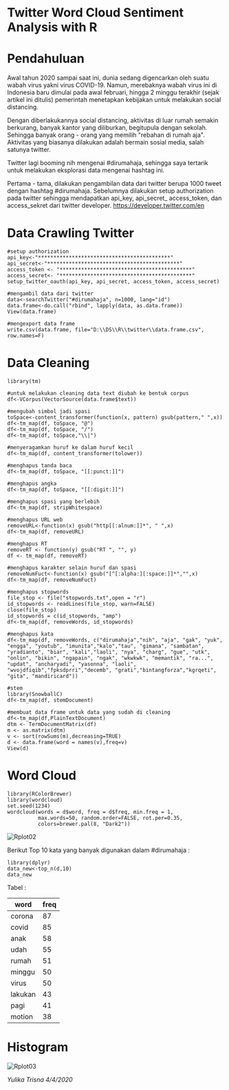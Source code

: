 # Twitter Word Cloud Sentiment Analysis with R

# Pendahuluan

Awal tahun 2020 sampai saat ini, dunia sedang digencarkan oleh suatu wabah virus yakni virus COVID-19. Namun, merebaknya wabah virus ini di Indonesia baru dimulai pada awal februari, hingga 2 minggu terakhir (sejak artikel ini ditulis) pemerintah menetapkan kebijakan untuk melakukan social distancing.

Dengan diberlakukannya social distancing, aktivitas di luar rumah semakin berkurang, banyak kantor yang diliburkan, begitupula dengan sekolah. Sehingga banyak orang - orang yang memilih "rebahan di rumah aja". Aktivitas yang biasanya dilakukan adalah bermain sosial media, salah satunya twitter.

Twitter lagi booming nih mengenai #dirumahaja, sehingga saya tertarik untuk melakukan eksplorasi data mengenai hashtag ini.

Pertama - tama, dilakukan pengambilan data dari twitter berupa 1000 tweet dengan hashtag #dirumahaja. Sebelumnya dilakukan setup authorization pada twitter sehingga mendapatkan api_key, api_secret_ access_token, dan access_sekret dari twitter developer.
https://developer.twitter.com/en

# Data Crawling Twitter
```{r}
#setup authorization
api_key<-"*******************************************"
api_secret<-"*******************************************"
access_token <- "*******************************************"
access_secret<- "*******************************************"
setup_twitter_oauth(api_key, api_secret, access_token, access_secret)

#mengambil data dari twitter
data<-searchTwitter("#dirumahaja", n=1000, lang="id")
data.frame<-do.call("rbind", lapply(data, as.data.frame))
View(data.frame)

#mengexport data frame
write.csv(data.frame, file="D:\\DS\\R\\twitter\\data.frame.csv", row.names=F)
```

# Data Cleaning
```{r}
library(tm)

#untuk melakukan cleaning data text diubah ke bentuk corpus
df<-VCorpus(VectorSource(data.frame$text))

#mengubah simbol jadi spasi
toSpace<-content_transformer(function(x, pattern) gsub(pattern," ",x))
df<-tm_map(df, toSpace, "@")
df<-tm_map(df, toSpace, "/")
df<-tm_map(df, toSpace,"\\|")

#menyeragamkan huruf ke dalam huruf kecil
df<-tm_map(df, content_transformer(tolower))

#menghapus tanda baca
df<-tm_map(df, toSpace, "[[:punct:]]")

#menghapus angka
df<-tm_map(df, toSpace, "[[:digit:]]")

#menghapus spasi yang berlebih
df<-tm_map(df, stripWhitespace)

#menghapus URL web
removeURL<-function(x) gsub("http[[:alnum:]]*", " ",x)
df<-tm_map(df, removeURL)

#menghapus RT
removeRT <- function(y) gsub("RT ", "", y)
df <- tm_map(df, removeRT)

#menghapus karakter selain huruf dan spasi
removeNumFuct<-function(x) gsub("[^[:alpha:][:space:]]*","",x)
df<-tm_map(df, removeNumFuct)

#menghapus stopwords
file_stop <- file("stopwords.txt",open = "r")
id_stopwords <- readLines(file_stop, warn=FALSE)
close(file_stop)
id_stopwords = c(id_stopwords, "amp")
df<-tm_map(df, removeWords, id_stopwords)

#menghapus kata
df<-tm_map(df, removeWords, c("dirumahaja","nih", "aja", "gak", "yuk", "engga", "youtub", "imunita","kalo","tau", "gimana", "sambatan", "yradianto", "biar", "kali","laoli", "nya", "charg", "gue", "utk", "onlin", "bikin", "ngapain", "ngak", "wkwkwk", "memantik", "ra...", "updat", "ancharyadi", "yasonna", "laoli", "wvojdfiqib","fpksdprri","decemb", "grati","bintangforza","kgrqeti", "gita", "mandiricard"))

#stem
library(SnowballC)
df<-tm_map(df, stemDocument)

#membuat data frame untuk data yang sudah di cleaning
df<-tm_map(df,PlainTextDocument)
dtm <- TermDocumentMatrix(df)
m <- as.matrix(dtm)
v <- sort(rowSums(m),decreasing=TRUE)
d <- data.frame(word = names(v),freq=v)
View(d)
```

# Word Cloud
```{r}
library(RColorBrewer)
library(wordcloud)
set.seed(1234)
wordcloud(words = d$word, freq = d$freq, min.freq = 1,
          max.words=50, random.order=FALSE, rot.per=0.35, 
          colors=brewer.pal(8, "Dark2"))
```
![Rplot02](https://user-images.githubusercontent.com/60332569/78465665-18b47480-772b-11ea-906e-35c1c2d7ff18.png)


Berikut Top 10 kata yang banyak digunakan dalam #dirumahaja :

```{r}
library(dplyr)
data_new<-top_n(d,10)
data_new
```
Tabel :

|word     |freq     |
|---------|---------|
|corona	|87       |			
|covid	|85	|		
|anak	|58	|		
|udah	|55	|		
|rumah	|51	|		
|minggu	|50	|		
|virus	|50	|		
|lakukan	|43	|		
|pagi	|41	|		
|motion	|38	|


# Histogram

![Rplot03](https://user-images.githubusercontent.com/60332569/78465751-11419b00-772c-11ea-9344-eebed3a80646.png)


*Yulika Trisna 4/4/2020*
